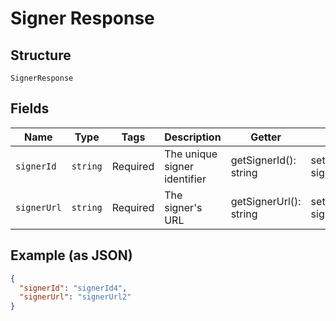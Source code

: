 
# Signer Response

## Structure

`SignerResponse`

## Fields

| Name | Type | Tags | Description | Getter | Setter |
|  --- | --- | --- | --- | --- | --- |
| `signerId` | `string` | Required | The unique signer identifier | getSignerId(): string | setSignerId(string signerId): void |
| `signerUrl` | `string` | Required | The signer's URL | getSignerUrl(): string | setSignerUrl(string signerUrl): void |

## Example (as JSON)

```json
{
  "signerId": "signerId4",
  "signerUrl": "signerUrl2"
}
```

